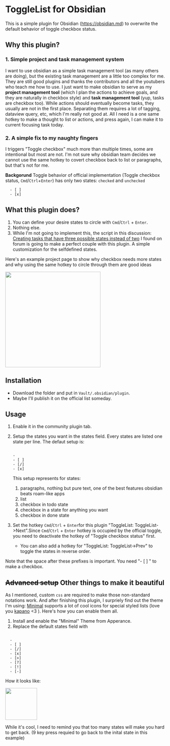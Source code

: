 # ToggleList for Obsidian

This is a simple plugin for Obsidian (https://obsidian.md) to overwrite the default behavior of toggle checkbox status. 

## Why this plugin?

### 1. Simple project and task management system

I want to use obsidian as a simple task management tool (as many others are doing), but the existing task management are a little too complex for me. They are still good plugins and thanks the contributors and all the youtubers who teach me how to use. I just want to make obsidian to serve as my __project management tool__ (which I plan the actions to achieve goals, and they are naturally in checkbox style) and __task management tool__ (yup, tasks are checkbox too). While actions should eventually become tasks, they usually are not in the first place. Separating them requires a lot of tagging, dataview query, etc, which I'm really not good at. All I need is a one same hotkey to make a thought to list or actions, and press again, I can make it to current focusing task today.

### 2. A simple fix to my naughty fingers

I triggers "Toggle checkbox" much more than multiple times, some are intentional but most are not. I'm not sure why obsidian team decides we cannot use the same hotkey to covert checkbox back to list or paragraphs, but that's not for me.

__Backgorund__
Toggle behavior of official implementation (Toggle checkbox status, `Cmd`/`Ctrl`+`Enter`) has only two states: `checked` and `unchecked`

```
  - [ ]
  - [x]
```

## What this plugin does?

1. You can define your desire states to circle with `Cmd`/`Ctrl` + `Enter`.
2. Nothing else.
3. While I'm not going to implement this, the script in this discussion: [Creating tasks that have three possible states instead of two](https://forum.obsidian.md/t/creating-tasks-that-have-three-possible-states-instead-of-two/24105/2) I found on forum is going to make a perfect couple with this plugin. A simple customization for the selfdefined states.

Here's an example project page to show why checkbox needs more states and why using the same hotkey to circle through them are good ideas

<img src="https://github.com/thingnotok/obsidian-toggle-list/blob/master/resources/example_project.png" width="300">


## Installation
 
- Download the folder and put in `Vault/.obsidian/plugin`.
- Maybe I'll publish it on the official list someday.

## Usage

1. Enable it in the community plugin tab.
2. Setup the states you want in the states field. Every states are listed one state per line. The defaut setup is:

	```

	- 
	- [ ] 
	- [/] 
	- [x] 
	```
 	This setup represents for states:

	1. paragraphs, nothing but pure text, one of the best features obsidian beats roam-like apps
	2. list
	3. checkbox in todo state
	4. checkbox in a state for anything you want
	5. checkbox in done state

3. Set the hotkey `Cmd`/`Ctrl` + `Enter`for this plugin "ToggleList: ToggleList->Next".Since `Cmd`/`Ctrl` + `Enter` hotkey is occupied by the official toggle, you need to deactivate the hotkey of "Toggle checkbox status" first. 
	- You can also add a hotkey for "ToggleList: ToggleList->Prev" to toggle the states in reverse order.

Note that the space after these prefixes is important. You need "- [ ] " to make a checkbox.

## ~~Advanced setup~~ Other things to make it beautiful

As I mentioned, custom `css` are required to make those non-standard notations work. And after finishing this plugin, I surpriely find out the theme I'm using: [Minimal](https://github.com/kepano/obsidian-minimal) supports a lot of cool icons for special styled lists (love you [kapano](https://www.buymeacoffee.com/kepano) <3 ). Here's how you can enable them all.

1. Install and enable the "Minimal" Theme from Apperance.
2. Replace the default states field with
  ```
  
    - 
	- [ ] 
	- [/] 
	- [x] 
	- [>] 
	- [?] 
	- [!] 
	- [-] 
  ```
How it looks like:

<img src="https://github.com/thingnotok/obsidian-toggle-list/blob/master/resources/minimal-supports.png" width="100">


While it's cool, I need to remind you that too many states will make you hard to get back. (9 key press requied to go back to the inital state in this example)
